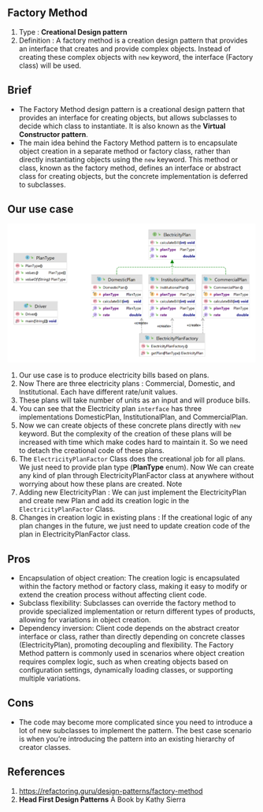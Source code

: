 ## Factory Method
1. Type : **Creational Design pattern**
2. Definition : A factory method is a creation design pattern that provides an interface that creates and provide complex objects. Instead of creating these complex objects with `new` keyword, the interface (Factory class) will be used.    

## Brief
* The Factory Method design pattern is a creational design pattern that provides an interface for creating objects, but allows subclasses to decide which class to instantiate. It is also known as the **Virtual Constructor pattern**.
* The main idea behind the Factory Method pattern is to encapsulate object creation in a separate method or factory class, rather than directly instantiating objects using the `new` keyword. This method or class, known as the factory method, defines an interface or abstract class for creating objects, but the concrete implementation is deferred to subclasses.

## Our use case

![Electricity plan](https://github.com/sanjaymantati/design-patterns/blob/master/src/docs/factory/ElectricityPlan.png?raw=true)

1. Our use case is to produce electricity bills based on plans.
2. Now There are three electricity plans : Commercial, Domestic, and Institutional. Each have different rate/unit values.
3. These plans will take number of units as an input and will produce bills.
4. You can see that the Electricity plan `interface` has three implementations DomesticPlan, InstitutionalPlan, and CommercialPlan.
5. Now we can create objects of these concrete plans directly with `new` keyword. But the complexity of the creation of these plans will be increased with time which make codes hard to maintain it. So we need to detach the creational code of these plans.
6. The `ElectricityPlanFactor` Class does the creational job for all plans. We just need to provide plan type (**PlanType** enum). Now We can create any kind of plan through ElectricityPlanFactor class at anywhere without worrying about how these plans are created. Note 
7. Adding new ElectricityPlan : We can just implement the ElectricityPlan and create new Plan and add its creation logic in the `ElectricityPlanFactor` Class.
8. Changes in creation logic in existing plans : If the creational logic of any plan changes in the future, we just need to update creation code of the plan in ElectricityPlanFactor class.


## Pros
* Encapsulation of object creation: The creation logic is encapsulated within the factory method or factory class, making it easy to modify or extend the creation process without affecting client code.
* Subclass flexibility: Subclasses can override the factory method to provide specialized implementation or return different types of products, allowing for variations in object creation.
* Dependency inversion: Client code depends on the abstract creator interface or class, rather than directly depending on concrete classes (ElectricityPlan), promoting decoupling and flexibility. The Factory Method pattern is commonly used in scenarios where object creation requires complex logic, such as when creating objects based on configuration settings, dynamically loading classes, or supporting multiple  variations.

## Cons
* The code may become more complicated since you need to introduce a lot of new subclasses to implement the pattern. The best case scenario is when you’re introducing the pattern into an existing hierarchy of creator classes.


## References
1. https://refactoring.guru/design-patterns/factory-method
2. **Head First Design Patterns** A Book by Kathy Sierra